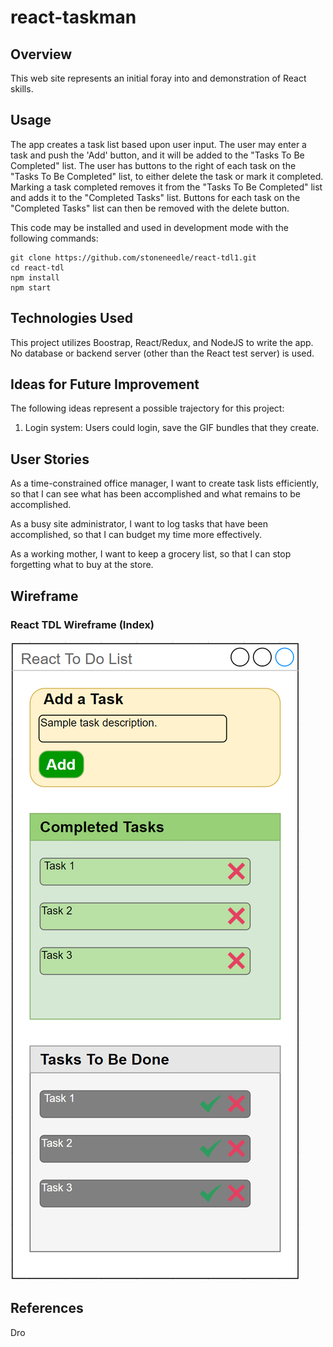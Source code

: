 # react-taskman

## Overview

This web site represents an initial foray into and demonstration of React skills.

## Usage

The app creates a task list based upon user input. The user may enter a task and push the 'Add' button, and it will be added to the "Tasks To Be Completed" list. The user has buttons to the right of each task on the "Tasks To Be Completed" list, to either delete the task or mark it completed. Marking a task completed removes it from the "Tasks To Be Completed" list and adds it to the "Completed Tasks" list. Buttons for each task on the "Completed Tasks" list can then be removed with the delete button.

This code may be installed and used in development mode with the following commands:

```
git clone https://github.com/stoneneedle/react-tdl1.git
cd react-tdl
npm install
npm start
```


## Technologies Used

This project utilizes Boostrap, React/Redux, and NodeJS to write the app. No database or backend server (other than the React test server) is used.

## Ideas for Future Improvement

The following ideas represent a possible trajectory for this project:

1. Login system: Users could login, save the GIF bundles that they create.

## User Stories

As a time-constrained office manager, I want to create task lists efficiently, so that I can see what has been accomplished and what remains to be accomplished.

As a busy site administrator, I want to log tasks that have been accomplished, so that I can budget my time more effectively.

As a working mother, I want to keep a grocery list, so that I can stop forgetting what to buy at the store.

## Wireframe

### React TDL Wireframe (Index)

![React TDL Wireframe](https://github.com/stoneneedle/react-tdl1/blob/main/src/img/Project3ReactTDLWireframe2.png?raw=true "React TDL Index Site Wireframe")

## References

Dro
